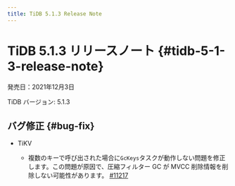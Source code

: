 ```yaml
---
title: TiDB 5.1.3 Release Note
---
```


# TiDB 5.1.3 リリースノート {#tidb-5-1-3-release-note}

発売日：2021年12月3日

TiDB バージョン: 5.1.3

## バグ修正 {#bug-fix}

-   TiKV

    -   複数のキーで呼び出された場合に`GcKeys`タスクが動作しない問題を修正します。この問題が原因で、圧縮フィルター GC が MVCC 削除情報を削除しない可能性があります。 [<a href="https://github.com/tikv/tikv/issues/11217">#11217</a>](https://github.com/tikv/tikv/issues/11217)
